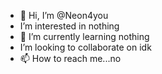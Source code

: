 - 👋 Hi, I’m @Neon4you
-  I’m interested in nothing
- 🌱 I’m currently learning nothing 
-  I’m looking to collaborate on idk
- 📫 How to reach me...no

<!---
Neon4you/Neon4you is a ✨ special ✨ repository because its `README.md` (this file) appears on your GitHub profile.
You can click the Preview link to take a look at your changes.
--->
